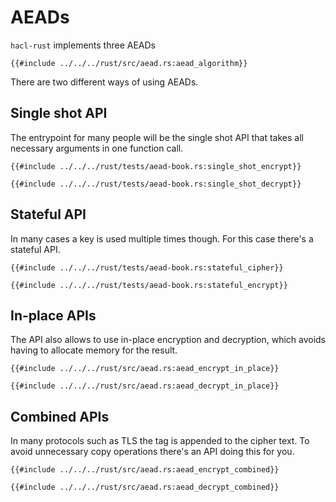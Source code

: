 # AEADs

`hacl-rust` implements three AEADs

```rust,noplayground
{{#include ../../../rust/src/aead.rs:aead_algorithm}}
```

There are two different ways of using AEADs.

## Single shot API

The entrypoint for many people will be the single shot API that takes all
necessary arguments in one function call.

```rust,noplayground
{{#include ../../../rust/tests/aead-book.rs:single_shot_encrypt}}
```

```rust,noplayground
{{#include ../../../rust/tests/aead-book.rs:single_shot_decrypt}}
```

## Stateful API

In many cases a key is used multiple times though.
For this case there's a stateful API.

```rust,noplayground
{{#include ../../../rust/tests/aead-book.rs:stateful_cipher}}
```

```rust,noplayground
{{#include ../../../rust/tests/aead-book.rs:stateful_encrypt}}
```

## In-place APIs

The API also allows to use in-place encryption and decryption, which avoids
having to allocate memory for the result.

```rust,noplayground
{{#include ../../../rust/src/aead.rs:aead_encrypt_in_place}}
```

```rust,noplayground
{{#include ../../../rust/src/aead.rs:aead_decrypt_in_place}}
```

## Combined APIs

In many protocols such as TLS the tag is appended to the cipher text.
To avoid unnecessary copy operations there's an API doing this for you.

```rust,noplayground
{{#include ../../../rust/src/aead.rs:aead_encrypt_combined}}
```

```rust,noplayground
{{#include ../../../rust/src/aead.rs:aead_decrypt_combined}}
```
